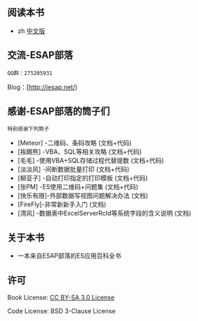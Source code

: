 ## 阅读本书
- zh [中文版](/zh/preface.md)
 
## 交流-ESAP部落
`QQ群：275205931`

Blog：[http://iesap.net/) 

## 感谢-ESAP部落的筒子们
`特别感谢下列筒子`

 - [Meteor]	-二维码、条码攻略 (文档+代码)
 - [挨踢熊]	-VBA、SQL等相关攻略 (文档+代码)
 - [毛毛]	-使用VBA+SQL存储过程代替提数 (文档+代码)
 - [淡淡风]	-间断数据批量打印 (文档+代码)
 - [柳亚子]	-自动打印指定的打印模板 (文档+代码)
 - [张PM]	-ES使用二维码+问题集 (文档+代码)
 - [快乐有限]-外部数据写视图问题解决办法 (文档)
 - [FireFly]-非常新新手入门 (文档)
 - [清风]	-数据表中ExcelServerRcId等系统字段的含义说明 (文档)

## 关于本书
* 一本来自ESAP部落的ES应用百科全书
 
## 许可
Book License: [CC BY-SA 3.0 License](http://creativecommons.org/licenses/by-sa/3.0/)

Code License: BSD 3-Clause License
